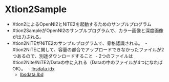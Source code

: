 # Xtion2Sample
- Xtion2によるOpenNI2とNiTE2を起動するためのサンプルプログラム
- Xtion2SampleがOpenNI2のサンプルプログラムで、カラー画像と深度画像が出力される。
- Xtion2NiTEがNiTE2のサンプルプログラムで、骨格認識される。
  - Xtion2NiTEに関して、容量の都合でアップロードできなかったファイルが2つあるので、別途ダウンロードすること
  - 2つのファイルはXtion2Nite/NiTE2/Dataの中に入れる（Dataの中のファイルが4つになればOK）。
  - [lbsdata.idx](https://drive.google.com/drive/folders/11m0Nui--QwRqdrmWhE750U6TUoW_qblk?usp=sharing)
  - [lbsdata.lbd](https://drive.google.com/drive/folders/11m0Nui--QwRqdrmWhE750U6TUoW_qblk?usp=sharing)
